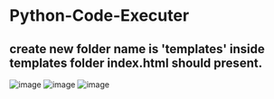 # Python-Code-Executer

## create new folder name is 'templates' inside  templates folder  index.html should present.

![image](https://github.com/user-attachments/assets/0a3d9e05-8b7c-4b69-942e-418713d7d1f5)
![image](https://github.com/user-attachments/assets/48e1d7e6-daac-4d0c-85b8-54118239bf25)
![image](https://github.com/user-attachments/assets/c3eff603-d091-4876-bde3-7932b092a7a2)


